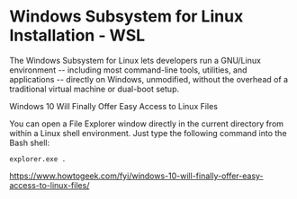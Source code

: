 # Windows Subsystem for Linux Installation - WSL


The Windows Subsystem for Linux lets developers run a GNU/Linux environment -- including most command-line tools, utilities, and applications -- directly on Windows, unmodified, without the overhead of a traditional virtual machine or dual-boot setup.


Windows 10 Will Finally Offer Easy Access to Linux Files

You can open a File Explorer window directly in the current directory from within a Linux shell environment. Just type the following command into the Bash shell:

```
explorer.exe .
```

https://www.howtogeek.com/fyi/windows-10-will-finally-offer-easy-access-to-linux-files/
